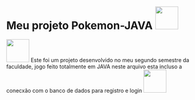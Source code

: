 # Meu projeto Pokemon-JAVA <img loading="lazy" src="https://cdn.jsdelivr.net/gh/devicons/devicon/icons/java/java-original-wordmark.svg" width="60" height="60" />

<img loading="lazy" src="![logoPokemon](https://github.com/peodt13/Pokemon-JAVA/assets/77640190/50562c6c-7800-4dea-9aec-cc0893257ba3)
" width="60" height="60"/>
Este foi um projeto desenvolvido no meu segundo semestre da faculdade, jogo feito totalmente em JAVA neste arquivo esta incluso a conecxão com o banco de dados para registro e login
<img loading="lazy" src="https://cdn.jsdelivr.net/gh/devicons/devicon/icons/mongodb/mongodb-original-wordmark.svg" width="60" height="60"/>



